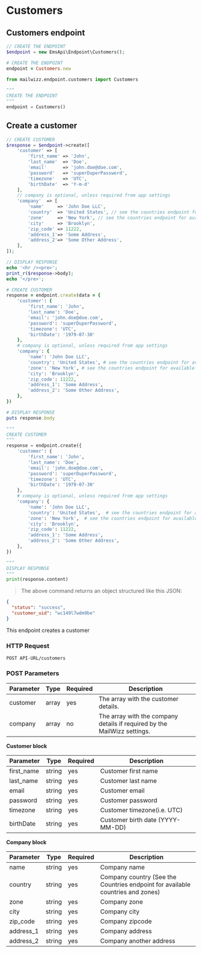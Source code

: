 # Customers

## Customers endpoint
```php
// CREATE THE ENDPOINT
$endpoint = new EmsApi\Endpoint\Customers();
```

```ruby
# CREATE THE ENDPOINT
endpoint = Customers.new
```

```python
from mailwizz.endpoint.customers import Customers

"""
CREATE THE ENDPOINT
"""
endpoint = Customers()
```

## Create a customer

```php 
// CREATE CUSTOMER
$response = $endpoint->create([
    'customer' => [
        'first_name' => 'John',
        'last_name'  => 'Doe',
        'email'      => 'john.doe@doe.com',
        'password'   => 'superDuperPassword',
        'timezone'   => 'UTC',
        'birthDate'  => 'Y-m-d'
    ],
    // company is optional, unless required from app settings
    'company'  => [
        'name'     => 'John Doe LLC',
        'country'  => 'United States', // see the countries endpoint for available countries and their zones
        'zone'     => 'New York', // see the countries endpoint for available countries and their zones
        'city'     => 'Brooklyn',
        'zip_code' => 11222,
        'address_1'=> 'Some Address',
        'address_2'=> 'Some Other Address',
    ],
]);

// DISPLAY RESPONSE
echo '<hr /><pre>';
print_r($response->body);
echo '</pre>';
```

```ruby
# CREATE CUSTOMER
response = endpoint.create(data = {
    'customer': {
        'first_name': 'John',
        'last_name': 'Doe',
        'email': 'john.doe@doe.com',
        'password': 'superDuperPassword',
        'timezone': 'UTC',
        'birthDate': '1979-07-30'
    },
    # company is optional, unless required from app settings
    'company': {
        'name': 'John Doe LLC',
        'country': 'United States', # see the countries endpoint for available countries and their zones
        'zone': 'New York', # see the countries endpoint for available countries and their zones
        'city': 'Brooklyn',
        'zip_code': 11222,
        'address_1': 'Some Address',
        'address_2': 'Some Other Address',
    },
})

# DISPLAY RESPONSE
puts response.body
```
```python
"""
CREATE CUSTOMER
"""
response = endpoint.create({
    'customer': {
        'first_name': 'John',
        'last_name': 'Doe',
        'email': 'john.doe@doe.com',
        'password': 'superDuperPassword',
        'timezone': 'UTC',
        'birthDate': '1979-07-30'
    },
    # company is optional, unless required from app settings
    'company': {
        'name': 'John Doe LLC',
        'country': 'United States',  # see the countries endpoint for available countries and their zones
        'zone': 'New York',  # see the countries endpoint for available countries and their zones
        'city': 'Brooklyn',
        'zip_code': 11222,
        'address_1': 'Some Address',
        'address_2': 'Some Other Address',
    },
})

"""
DISPLAY RESPONSE
"""
print(response.content)
```
> The above command returns an object structured like this JSON:

```json
{
  "status": "success",
  "customer_uid": "wc149l7wdm9be"
}
```
This endpoint creates a customer

### HTTP Request

`POST API-URL/customers`

### POST Parameters

| Parameter | Type  | Required | Description                                                              |
|-----------|-------|----------|--------------------------------------------------------------------------|
| customer  | array | yes      | The array with the customer details.                                     |
| company   | array | no       | The array with the company details if required by the MailWizz settings. |

**Customer block**

| Parameter  | Type   | Required | Description                      |
|------------|--------|----------|----------------------------------|
| first_name | string | yes      | Customer first name              |
| last_name  | string | yes      | Customer last name               |
| email      | string | yes      | Customer email                   |
| password   | string | yes      | Customer password                |
| timezone   | string | yes      | Customer timezone(i.e. UTC)      |
| birthDate  | string | yes      | Customer birth date (YYYY-MM-DD) |

**Company block**

| Parameter | Type   | Required | Description                                                                    |
|-----------|--------|----------|--------------------------------------------------------------------------------|
| name      | string | yes      | Company name                                                                   |
| country   | string | yes      | Company country (See the Countries endpoint for available countries and zones) |
| zone      | string | yes      | Company zone                                                                   |
| city      | string | yes      | Company city                                                                   |
| zip_code  | string | yes      | Company zipcode                                                                |
| address_1 | string | yes      | Company address                                                                |
| address_2 | string | yes      | Company another address                                                        |
